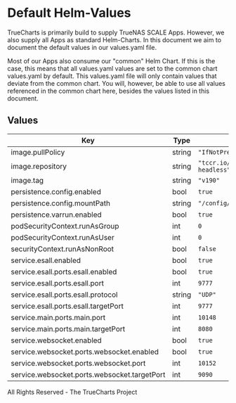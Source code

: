# Default Helm-Values

TrueCharts is primarily build to supply TrueNAS SCALE Apps.
However, we also supply all Apps as standard Helm-Charts. In this document we aim to document the default values in our values.yaml file.

Most of our Apps also consume our "common" Helm Chart.
If this is the case, this means that all values.yaml values are set to the common chart values.yaml by default. This values.yaml file will only contain values that deviate from the common chart.
You will, however, be able to use all values referenced in the common chart here, besides the values listed in this document.

## Values

| Key | Type | Default | Description |
|-----|------|---------|-------------|
| image.pullPolicy | string | `"IfNotPresent"` |  |
| image.repository | string | `"tccr.io/truecharts/kodi-headless"` |  |
| image.tag | string | `"v190"` |  |
| persistence.config.enabled | bool | `true` |  |
| persistence.config.mountPath | string | `"/config/.kodi"` |  |
| persistence.varrun.enabled | bool | `true` |  |
| podSecurityContext.runAsGroup | int | `0` |  |
| podSecurityContext.runAsUser | int | `0` |  |
| securityContext.runAsNonRoot | bool | `false` |  |
| service.esall.enabled | bool | `true` |  |
| service.esall.ports.esall.enabled | bool | `true` |  |
| service.esall.ports.esall.port | int | `9777` |  |
| service.esall.ports.esall.protocol | string | `"UDP"` |  |
| service.esall.ports.esall.targetPort | int | `9777` |  |
| service.main.ports.main.port | int | `10148` |  |
| service.main.ports.main.targetPort | int | `8080` |  |
| service.websocket.enabled | bool | `true` |  |
| service.websocket.ports.websocket.enabled | bool | `true` |  |
| service.websocket.ports.websocket.port | int | `10152` |  |
| service.websocket.ports.websocket.targetPort | int | `9090` |  |

All Rights Reserved - The TrueCharts Project

